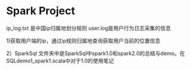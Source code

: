 # Spark  Project
   ip_log.txt 是中国ip归属地划分规则
   user.log是用户行为日志采集的信息
   
1)获取用户端的ip，通过ip规则归属地查询获取用户当前的位置信息

2）SparkSql 文件夹中是SparkSql中spark1.0和spark2.0的总结与demo。在SQLdemo1_spark1.scala中对于1.0的使用笔记
 
